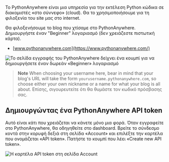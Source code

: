Το PythonAnywhere είναι μια υπηρεσία για την εκτέλεση Python κώδικα σε διακομιστές «στο σύννεφο» (cloud). Θα το χρησιμοποιήσουμε για τη φιλοξενία του site μας στο internet.

Θα φιλοξενήσουμε το blog που χτίσαμε στο PythonAnywhere. Δημιουργήστε έναν "Beginner" λογαριασμό (δεν χρειάζεστε πιστωτική κάρτα).

* [www.pythonanywhere.com](https://www.pythonanywhere.com/)

![Το σελίδα εγγραφής του PythonAnywhere δείχνει ένα κουμπί για να δημιουργήσετε έναν δωρεάν «Beginner» λογαριασμό](../deploy/images/pythonanywhere_beginner_account_button.png)

> **Note** When choosing your username here, bear in mind that your blog's URL will take the form `yourusername.pythonanywhere.com`, so choose either your own nickname or a name for what your blog is all about. Επίσης, σιγουρευτείτε ότι θα θυμάστε τον κωδικό πρόσβασης σας.

## Δημιουργώντας ένα PythonAnywhere API token

Αυτό είναι κάτι που χρειάζεται να κάνετε μόνο μια φορά. Όταν εγγραφείτε στο PythonAnywhere, θα οδηγηθείτε στο dashboard. Βρείτε το σύνδεσμο κοντά στην κορυφή δεξιά στη σελίδα «Account» και επιλέξτε την καρτέλα που ονομάζεται «API token». Πατήστε το κουμπί που λέει «Create new API token».

![Η καρτέλα API token στη σελίδα Account](../deploy/images/pythonanywhere_create_api_token.png)